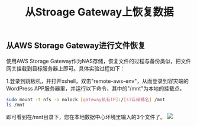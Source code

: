 ﻿---
title: "从Stroage Gateway上恢复数据"
chapter: false
weight: 63
---

## 从AWS Storage Gateway进行文件恢复

使用AWS Storage Gateway作为NAS存储，恢复文件的过程与备份类似，把文件网关挂载到目标服务器上即可。具体实验过程如下：

1.登录到跳板机，并打开xshell，双击"remote-aws-env"，从而登录到容灾端的WordPress APP服务器里，并运行以下命令，其中的"/mnt"为本地的挂载点。
```bash
sudo mount -t nfs -o nolock [gateway私有IP]:/[s3存储桶名] /mnt
ls /mnt
```

即可看到在/mnt目录下，您在本地数据中心环境里输入的3个文件了。
![](/images/SetupStorageGW/restoreFromStorageGW.png)

